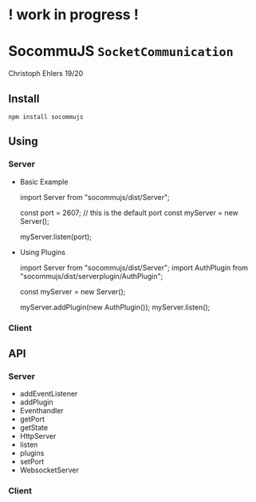 # ! work in progress !

# SocommuJS `SocketCommunication` 
Christoph Ehlers 19/20

## Install
    npm install socommujs

## Using 

### Server

- Basic Example


    import Server from "socommujs/dist/Server";

    const port = 2607; // this is the default port
    const myServer = new Server();
    
    myServer.listen(port);
    
- Using Plugins


    import Server from "socommujs/dist/Server";
    import AuthPlugin from "socommujs/dist/serverplugin/AuthPlugin";
    
    const myServer = new Server();
    
    myServer.addPlugin(new AuthPlugin());
    myServer.listen();

### Client

## API

### Server 
- addEventListener
- addPlugin
- Eventhandler
- getPort
- getState
- HttpServer
- listen
- plugins
- setPort
- WebsocketServer


### Client